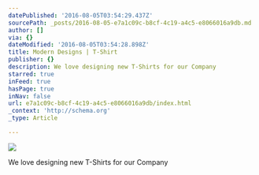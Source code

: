 ```yaml
---
datePublished: '2016-08-05T03:54:29.437Z'
sourcePath: _posts/2016-08-05-e7a1c09c-b8cf-4c19-a4c5-e8066016a9db.md
author: []
via: {}
dateModified: '2016-08-05T03:54:28.898Z'
title: Modern Designs | T-Shirt
publisher: {}
description: We love designing new T-Shirts for our Company
starred: true
inFeed: true
hasPage: true
inNav: false
url: e7a1c09c-b8cf-4c19-a4c5-e8066016a9db/index.html
_context: 'http://schema.org'
_type: Article

---
```

![](https://the-grid-user-content.s3-us-west-2.amazonaws.com/33528667-1e29-4b47-ad70-5fd16988eeec.jpg)

We love designing new T-Shirts for our Company